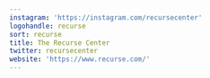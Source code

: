 ```yaml
---
instagram: 'https://instagram.com/recursecenter'
logohandle: recurse
sort: recurse
title: The Recurse Center
twitter: recursecenter
website: 'https://www.recurse.com/'
---
```

